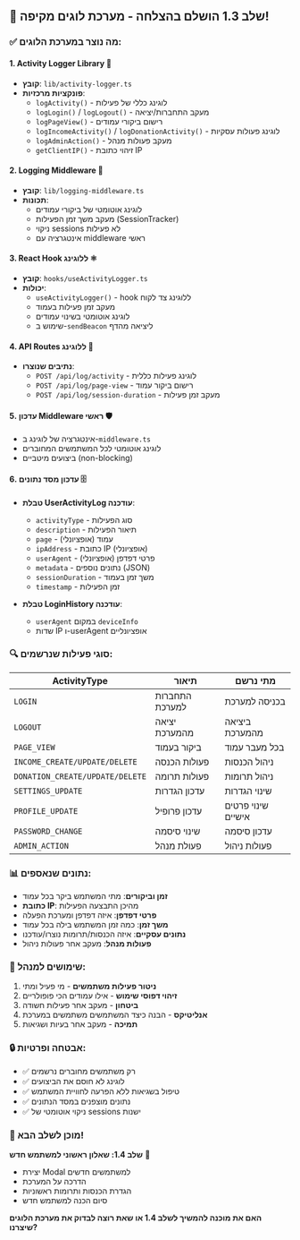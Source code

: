 ## 🎉 שלב 1.3 הושלם בהצלחה - מערכת לוגים מקיפה!

### ✅ מה נוצר במערכת הלוגים:

#### 1. **Activity Logger Library** 📝

- **קובץ**: `lib/activity-logger.ts`
- **פונקציות מרכזיות**:
  - `logActivity()` - לוגינג כללי של פעילות
  - `logLogin()` / `logLogout()` - מעקב התחברות/יציאה
  - `logPageView()` - רישום ביקורי עמודים
  - `logIncomeActivity()` / `logDonationActivity()` - לוגינג פעולות עסקיות
  - `logAdminAction()` - מעקב פעולות מנהל
  - `getClientIP()` - זיהוי כתובת IP

#### 2. **Logging Middleware** 🔄

- **קובץ**: `lib/logging-middleware.ts`
- **תכונות**:
  - לוגינג אוטומטי של ביקורי עמודים
  - מעקב משך זמן הפעילות (SessionTracker)
  - ניקוי sessions לא פעילות
  - אינטגרציה עם middleware ראשי

#### 3. **React Hook ללוגינג** ⚛️

- **קובץ**: `hooks/useActivityLogger.ts`
- **יכולות**:
  - `useActivityLogger()` - hook ללוגינג צד לקוח
  - מעקב זמן פעילות בעמוד
  - לוגינג אוטומטי בשינוי עמודים
  - שימוש ב-`sendBeacon` ליציאה מהדף

#### 4. **API Routes ללוגינג** 🔗

- **נתיבים שנוצרו**:
  - `POST /api/log/activity` - לוגינג פעילות כללית
  - `POST /api/log/page-view` - רישום ביקור עמוד
  - `POST /api/log/session-duration` - מעקב זמן פעילות

#### 5. **עדכון Middleware ראשי** 🛡️

- אינטגרציה של לוגינג ב-`middleware.ts`
- לוגינג אוטומטי לכל המשתמשים המחוברים
- ביצועים מיטביים (non-blocking)

#### 6. **עדכון מסד נתונים** 🗄️

- **טבלת UserActivityLog עודכנה**:

  - `activityType` - סוג הפעילות
  - `description` - תיאור הפעילות
  - `page` - עמוד (אופציונלי)
  - `ipAddress` - כתובת IP (אופציונלי)
  - `userAgent` - פרטי דפדפן (אופציונלי)
  - `metadata` - נתונים נוספים (JSON)
  - `sessionDuration` - משך זמן בעמוד
  - `timestamp` - זמן הפעילות

- **טבלת LoginHistory עודכנה**:
  - `userAgent` במקום `deviceInfo`
  - שדות IP ו-userAgent אופציונליים

### 🔍 **סוגי פעילות שנרשמים**:

| ActivityType                    | תיאור          | מתי נרשם           |
| ------------------------------- | -------------- | ------------------ |
| `LOGIN`                         | התחברות למערכת | בכניסה למערכת      |
| `LOGOUT`                        | יציאה מהמערכת  | ביציאה מהמערכת     |
| `PAGE_VIEW`                     | ביקור בעמוד    | בכל מעבר עמוד      |
| `INCOME_CREATE/UPDATE/DELETE`   | פעולות הכנסה   | ניהול הכנסות       |
| `DONATION_CREATE/UPDATE/DELETE` | פעולות תרומה   | ניהול תרומות       |
| `SETTINGS_UPDATE`               | עדכון הגדרות   | שינוי הגדרות       |
| `PROFILE_UPDATE`                | עדכון פרופיל   | שינוי פרטים אישיים |
| `PASSWORD_CHANGE`               | שינוי סיסמה    | עדכון סיסמה        |
| `ADMIN_ACTION`                  | פעולת מנהל     | פעולות ניהול       |

### 📊 **נתונים שנאספים**:

- **זמן וביקורים**: מתי המשתמש ביקר בכל עמוד
- **כתובת IP**: מהיכן התבצעה הפעילות
- **פרטי דפדפן**: איזה דפדפן ומערכת הפעלה
- **משך זמן**: כמה זמן המשתמש בילה בכל עמוד
- **נתונים עסקיים**: איזה הכנסות/תרומות נוצרו/עודכנו
- **פעולות מנהל**: מעקב אחר פעולות ניהול

### 🎯 **שימושים למנהל**:

1. **ניטור פעילות משתמשים** - מי פעיל ומתי
2. **זיהוי דפוסי שימוש** - אילו עמודים הכי פופולריים
3. **ביטחון** - מעקב אחר פעילות חשודה
4. **אנליטיקס** - הבנה כיצד המשתמשים משתמשים במערכת
5. **תמיכה** - מעקב אחר בעיות ושגיאות

### 🔒 **אבטחה ופרטיות**:

- ✅ רק משתמשים מחוברים נרשמים
- ✅ לוגינג לא חוסם את הביצועים
- ✅ טיפול בשגיאות ללא הפרעה לחוויית המשתמש
- ✅ נתונים מוצפנים במסד הנתונים
- ✅ ניקוי אוטומטי של sessions ישנות

### 🚀 **מוכן לשלב הבא!**

**שלב 1.4: שאלון ראשוני למשתמש חדש** 🎯

- יצירת Modal למשתמשים חדשים
- הדרכה על המערכת
- הגדרת הכנסות ותרומות ראשוניות
- סיום הכנה למשתמש חדש

**האם את מוכנה להמשיך לשלב 1.4 או שאת רוצה לבדוק את מערכת הלוגים שיצרנו?**
